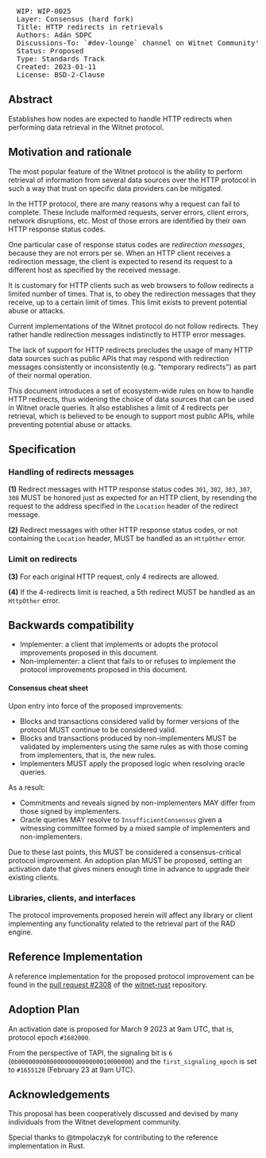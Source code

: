 <pre>
  WIP: WIP-0025
  Layer: Consensus (hard fork)
  Title: HTTP redirects in retrievals
  Authors: Adán SDPC <adan@witnet.foundation>
  Discussions-To: `#dev-lounge` channel on Witnet Community's Discord server
  Status: Proposed
  Type: Standards Track
  Created: 2023-01-11
  License: BSD-2-Clause
</pre>


## Abstract

Establishes how nodes are expected to handle HTTP redirects when performing data retrieval in the Witnet protocol.

## Motivation and rationale

The most popular feature of the Witnet protocol is the ability to perform retrieval of information from several data
sources over the HTTP protocol in such a way that trust on specific data providers can be mitigated.

In the HTTP protocol, there are many reasons why a request can fail to complete. These include malformed requests,
server errors, client errors, network disruptions, etc. Most of those errors are identified by their own HTTP
response status codes.

One particular case of response status codes are _redirection messages_, because they are not errors per se. When an
HTTP client receives a redirection message, the client is expected to resend its request to a different host as
specified by the received message.

It is customary for HTTP clients such as web browsers to follow redirects a limited number of times. That is, to obey
the redirection messages that they receive, up to a certain limit of times. This limit exists to prevent potential
abuse or attacks.

Current implementations of the Witnet protocol do not follow redirects. They rather handle redirection messages
indistinctly to HTTP error messages.

The lack of support for HTTP redirects precludes the usage of many HTTP data sources such as public APIs that may
respond with redirection messages consistently or inconsistently (e.g. "temporary redirects") as part of their normal
operation.

This document introduces a set of ecosystem-wide rules on how to handle HTTP redirects, thus widening the choice of
data sources that can be used in Witnet oracle queries. It also establishes a limit of 4 redirects per retrieval, which
is believed to be enough to support most public APIs, while preventing potential abuse or attacks.

## Specification

### Handling of redirects messages

**(1)** Redirect messages with HTTP response status codes `301`, `302`, `303`, `307`, `308` MUST be honored just as
expected for an HTTP client, by resending the request to the address specified in the `Location` header of the
redirect message.

**(2)** Redirect messages with other HTTP response status codes, or not containing the `Location` header, MUST be
handled as an `HttpOther` error.

### Limit on redirects

**(3)** For each original HTTP request, only 4 redirects are allowed.

**(4)** If the 4-redirects limit is reached, a 5th redirect MUST be handled as an `HttpOther` error.

## Backwards compatibility

- Implementer: a client that implements or adopts the protocol improvements proposed in this document.
- Non-implementer: a client that fails to or refuses to implement the protocol improvements proposed in this document.


#### Consensus cheat sheet

Upon entry into force of the proposed improvements:

- Blocks and transactions considered valid by former versions of the protocol MUST continue to be considered valid.
- Blocks and transactions produced by non-implementers MUST be validated by implementers using the same rules as with
those coming from implementers, that is, the new rules.
- Implementers MUST apply the proposed logic when resolving oracle queries.

As a result:

- Commitments and reveals signed by non-implementers MAY differ from those signed by implementers.
- Oracle queries MAY resolve to `InsufficientConsensus` given a witnessing committee formed by a mixed sample of
implementers and non-implementers.

Due to these last points, this MUST be considered a consensus-critical protocol improvement. An adoption plan MUST be
proposed, setting an activation date that gives miners enough time in advance to upgrade their existing clients.


### Libraries, clients, and interfaces

The protocol improvements proposed herein will affect any library or client implementing any functionality related to
the retrieval part of the RAD engine.

## Reference Implementation

A reference implementation for the proposed protocol improvement can be found in the
[pull request #2308](https://github.com/witnet/witnet-rust/pull/2308) of the [witnet-rust] repository.

## Adoption Plan

An activation date is proposed for March 9 2023 at 9am UTC, that is, protocol epoch `#1682000`.

From the perspective of TAPI, the signaling bit is `6` (`0b00000000000000000000000010000000`) and the
`first_signaling_epoch` is set to `#1655120` (February 23 at 9am UTC).

## Acknowledgements

This proposal has been cooperatively discussed and devised by many individuals from the Witnet development community.

Special thanks to @tmpolaczyk for contributing to the reference implementation in Rust.

[witnet-rust]: https://github.com/witnet/witnet-rust/
[TAPI]: wip-0014.md
